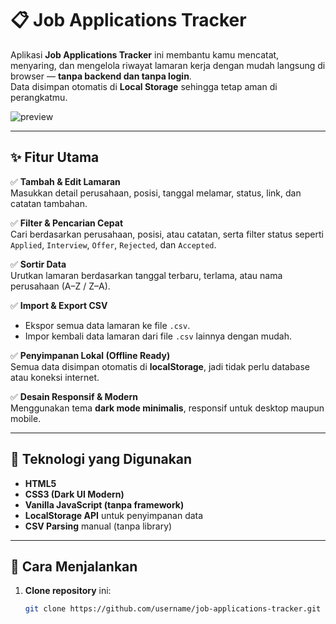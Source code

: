 # 📋 Job Applications Tracker

Aplikasi **Job Applications Tracker** ini membantu kamu mencatat, menyaring, dan mengelola riwayat lamaran kerja dengan mudah langsung di browser — **tanpa backend dan tanpa login**.  
Data disimpan otomatis di **Local Storage** sehingga tetap aman di perangkatmu.

![preview](https://via.placeholder.com/900x500?text=Job+Applications+Tracker+Preview)

---

## ✨ Fitur Utama

✅ **Tambah & Edit Lamaran**  
Masukkan detail perusahaan, posisi, tanggal melamar, status, link, dan catatan tambahan.

✅ **Filter & Pencarian Cepat**  
Cari berdasarkan perusahaan, posisi, atau catatan, serta filter status seperti `Applied`, `Interview`, `Offer`, `Rejected`, dan `Accepted`.

✅ **Sortir Data**  
Urutkan lamaran berdasarkan tanggal terbaru, terlama, atau nama perusahaan (A–Z / Z–A).

✅ **Import & Export CSV**  
- Ekspor semua data lamaran ke file `.csv`.  
- Impor kembali data lamaran dari file `.csv` lainnya dengan mudah.

✅ **Penyimpanan Lokal (Offline Ready)**  
Semua data disimpan otomatis di **localStorage**, jadi tidak perlu database atau koneksi internet.

✅ **Desain Responsif & Modern**  
Menggunakan tema **dark mode minimalis**, responsif untuk desktop maupun mobile.

---

## 🧱 Teknologi yang Digunakan

- **HTML5**
- **CSS3 (Dark UI Modern)**
- **Vanilla JavaScript (tanpa framework)**
- **LocalStorage API** untuk penyimpanan data
- **CSV Parsing** manual (tanpa library)

---

## 🚀 Cara Menjalankan

1. **Clone repository** ini:
   ```bash
   git clone https://github.com/username/job-applications-tracker.git
